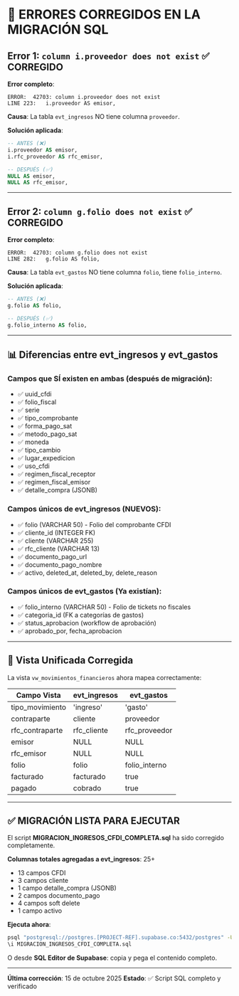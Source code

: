 # 🐛 ERRORES CORREGIDOS EN LA MIGRACIÓN SQL

## Error 1: `column i.proveedor does not exist` ✅ CORREGIDO

**Error completo**:
```
ERROR:  42703: column i.proveedor does not exist
LINE 223:   i.proveedor AS emisor,
```

**Causa**: La tabla `evt_ingresos` NO tiene columna `proveedor`.

**Solución aplicada**:
```sql
-- ANTES (❌)
i.proveedor AS emisor,
i.rfc_proveedor AS rfc_emisor,

-- DESPUÉS (✅)
NULL AS emisor,
NULL AS rfc_emisor,
```

---

## Error 2: `column g.folio does not exist` ✅ CORREGIDO

**Error completo**:
```
ERROR:  42703: column g.folio does not exist
LINE 282:   g.folio AS folio,
```

**Causa**: La tabla `evt_gastos` NO tiene columna `folio`, tiene `folio_interno`.

**Solución aplicada**:
```sql
-- ANTES (❌)
g.folio AS folio,

-- DESPUÉS (✅)
g.folio_interno AS folio,
```

---

## 📊 Diferencias entre evt_ingresos y evt_gastos

### Campos que SÍ existen en ambas (después de migración):
- ✅ uuid_cfdi
- ✅ folio_fiscal
- ✅ serie
- ✅ tipo_comprobante
- ✅ forma_pago_sat
- ✅ metodo_pago_sat
- ✅ moneda
- ✅ tipo_cambio
- ✅ lugar_expedicion
- ✅ uso_cfdi
- ✅ regimen_fiscal_receptor
- ✅ regimen_fiscal_emisor
- ✅ detalle_compra (JSONB)

### Campos únicos de evt_ingresos (NUEVOS):
- ✅ folio (VARCHAR 50) - Folio del comprobante CFDI
- ✅ cliente_id (INTEGER FK)
- ✅ cliente (VARCHAR 255)
- ✅ rfc_cliente (VARCHAR 13)
- ✅ documento_pago_url
- ✅ documento_pago_nombre
- ✅ activo, deleted_at, deleted_by, delete_reason

### Campos únicos de evt_gastos (Ya existían):
- ✅ folio_interno (VARCHAR 50) - Folio de tickets no fiscales
- ✅ categoria_id (FK a categorías de gastos)
- ✅ status_aprobacion (workflow de aprobación)
- ✅ aprobado_por, fecha_aprobacion

---

## 🎯 Vista Unificada Corregida

La vista `vw_movimientos_financieros` ahora mapea correctamente:

| Campo Vista | evt_ingresos | evt_gastos |
|-------------|--------------|------------|
| tipo_movimiento | 'ingreso' | 'gasto' |
| contraparte | cliente | proveedor |
| rfc_contraparte | rfc_cliente | rfc_proveedor |
| emisor | NULL | NULL |
| rfc_emisor | NULL | NULL |
| folio | folio | folio_interno |
| facturado | facturado | true |
| pagado | cobrado | true |

---

## ✅ MIGRACIÓN LISTA PARA EJECUTAR

El script **MIGRACION_INGRESOS_CFDI_COMPLETA.sql** ha sido corregido completamente.

**Columnas totales agregadas a evt_ingresos**: 25+
- 13 campos CFDI
- 3 campos cliente
- 1 campo detalle_compra (JSONB)
- 2 campos documento_pago
- 4 campos soft delete
- 1 campo activo

**Ejecuta ahora**:
```bash
psql "postgresql://postgres.[PROJECT-REF].supabase.co:5432/postgres" -U postgres
\i MIGRACION_INGRESOS_CFDI_COMPLETA.sql
```

O desde **SQL Editor de Supabase**: copia y pega el contenido completo.

---

**Última corrección**: 15 de octubre 2025
**Estado**: ✅ Script SQL completo y verificado
